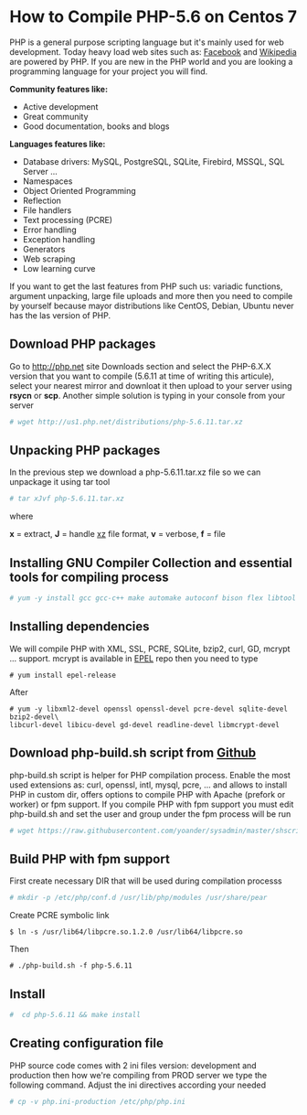 # How to Compile PHP-5.6 on Centos 7

PHP is a general purpose scripting language but it's mainly used for web development. Today heavy load web sites such as: [Facebook](https://www.facebook.com) and [Wikipedia](https://www.wikipedia.org) are powered by PHP. If you are new in the PHP world and you are looking a programming language for your project you will find.

**Community features like:**
- Active development
- Great community
- Good documentation, books and blogs
 
**Languages features like:**
- Database drivers: MySQL, PostgreSQL, SQLite, Firebird, MSSQL, SQL Server ...
- Namespaces
- Object Oriented Programming
- Reflection
- File handlers
- Text processing (PCRE)
- Error handling
- Exception handling
- Generators
- Web scraping
- Low learning curve

If you want to get the last features from PHP such us: variadic functions, argument unpacking, large file uploads and more then you need to compile by yourself because mayor distributions like CentOS, Debian, Ubuntu never has the las version of PHP.

## Download PHP packages

Go to http://php.net site Downloads section and select the PHP-6.X.X version that you want to compile (5.6.11 at time of writing this articule), select your nearest mirror and downloat it then upload to your server using **rsycn** or **scp**. Another simple solution is typing in your console from your server

```bash
# wget http://us1.php.net/distributions/php-5.6.11.tar.xz
```

## Unpacking PHP packages

In the previous step we download a php-5.6.11.tar.xz file so we can unpackage it using tar tool

```bash
# tar xJvf php-5.6.11.tar.xz
```
where

**x** = extract,
**J** = handle [xz](https://en.wikipedia.org/wiki/Xz) file format,
**v** = verbose,
**f** = file

## Installing GNU Compiler Collection and essential tools for compiling process
```bash
# yum -y install gcc gcc-c++ make automake autoconf bison flex libtool libstdc++-devel
```

## Installing dependencies

We will compile PHP with XML, SSL, PCRE, SQLite, bzip2, curl, GD, mcrypt ... support. mcrypt is available in [EPEL](https://fedoraproject.org/wiki/EPEL) repo then you need to type

```
# yum install epel-release
```

After

```
# yum -y libxml2-devel openssl openssl-devel pcre-devel sqlite-devel bzip2-devel\
libcurl-devel libicu-devel gd-devel readline-devel libmcrypt-devel
```

## Download php-build.sh script from [Github](https://raw.githubusercontent.com/yoander/sysadmin/master/shscript/php-build.sh)

php-build.sh script is helper for PHP compilation process. Enable the most used extensions as: curl, openssl, intl, mysql, pcre, ... and allows to install PHP in custom dir, offers options to compile PHP with Apache (prefork or worker) or fpm support. If you compile PHP with fpm support you must edit php-build.sh and set the user and group under the fpm process will be run

``` bash
# wget https://raw.githubusercontent.com/yoander/sysadmin/master/shscript/php-build.sh
```

## Build PHP with fpm support

First create necessary DIR that will be used during compilation processs

```bash
# mkdir -p /etc/php/conf.d /usr/lib/php/modules /usr/share/pear
```

Create PCRE symbolic link

```
$ ln -s /usr/lib64/libpcre.so.1.2.0 /usr/lib64/libpcre.so
```

Then

```
# ./php-build.sh -f php-5.6.11
```

## Install

```bash
#  cd php-5.6.11 && make install
```

## Creating configuration file

PHP source code comes with 2 ini files version: development and production then how we're compiling from PROD server we type the following command. Adjust the ini directives according your needed

```bash
# cp -v php.ini-production /etc/php/php.ini
```
